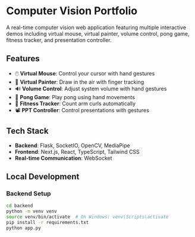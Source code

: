 # Computer Vision Portfolio

A real-time computer vision web application featuring multiple interactive demos including virtual mouse, virtual painter, volume control, pong game, fitness tracker, and presentation controller.

## Features

- 🖱️ **Virtual Mouse**: Control your cursor with hand gestures
- 🎨 **Virtual Painter**: Draw in the air with finger tracking
- 🔊 **Volume Control**: Adjust system volume with hand gestures
- 🏓 **Pong Game**: Play pong using hand movements
- 💪 **Fitness Tracker**: Count arm curls automatically
- 📽️ **PPT Controller**: Control presentations with gestures

## Tech Stack

- **Backend**: Flask, SocketIO, OpenCV, MediaPipe
- **Frontend**: Next.js, React, TypeScript, Tailwind CSS
- **Real-time Communication**: WebSocket

## Local Development

### Backend Setup
```bash
cd backend
python -m venv venv
source venv/bin/activate  # On Windows: venv\Scripts\activate
pip install -r requirements.txt
python app.py